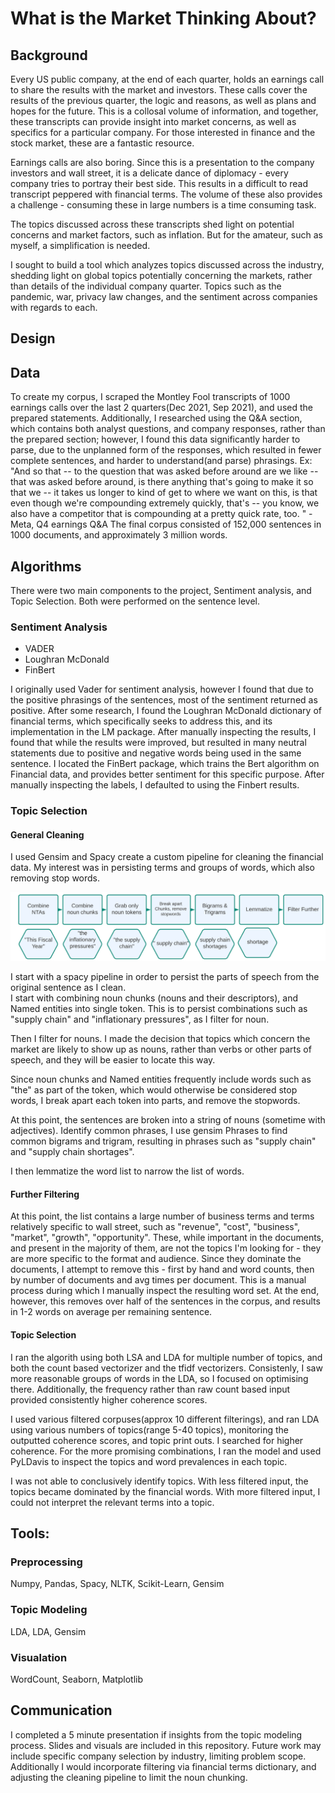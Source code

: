 # What is the Market Thinking About? 

## Background 
Every US public company, at the end of each quarter, holds an earnings call to share the results with the market and investors. These calls cover the results of the previous quarter, the logic and reasons, as well as plans and hopes for the future. This is a collosal volume of information, and together, these transcripts can provide insight into market concerns, as well as specifics for a particular company. For those interested in finance and the stock market, these are a fantastic resource. 


Earnings calls are also boring. Since this is a presentation to the company investors and wall street, it is a delicate dance of diplomacy - every company tries to portray their best side. This results in a difficult to read transcript peppered with financial terms. The volume of these also provides a challenge - consuming these in large numbers is a time consuming task. 

The topics discussed across these transcripts shed light on potential concerns and market factors, such as inflation. But for the amateur, such as myself, a simplification is needed. 

I sought to build a tool which analyzes topics discussed across the industry, shedding light on global topics potentially concerning the markets, rather than details of the individual company quarter. Topics such as the pandemic, war, privacy law changes, and the sentiment across companies with regards to each. 


## Design 

## Data 
To create my corpus, I scraped the Montley Fool transcripts of 1000 earnings calls over the last 2 quarters(Dec 2021, Sep 2021), and used the prepared statements. Additionally, I researched using the Q&A section, which contains both analyst questions, and company responses, rather than the prepared section; however, I found this data significantly harder to parse, due to the unplanned form of the responses, which resulted in fewer complete sentences, and harder to understand(and parse) phrasings. 
Ex: "And so that -- to the question that was asked before around are we like -- that was asked before around, is there anything that's going to make it so that we -- it takes us longer to kind of get to where we want on this, is that even though we're compounding extremely quickly, that's -- you know, we also have a competitor that is compounding at a pretty quick rate, too. " - Meta, Q4 earnings Q&A
The final corpus consisted of 152,000 sentences in 1000 documents, and approximately 3 million words. 

## Algorithms 
There were two main components to the project, Sentiment analysis, and Topic Selection. 
Both were performed on the sentence level. 

### Sentiment Analysis 
* VADER
* Loughran McDonald
* FinBert 

I originally used Vader for sentiment analysis, however I found that due to the positive phrasings of the sentences, most of the sentiment returned as positive. After some research, I found the Loughran McDonald dictionary of financial terms, which specifically seeks to address this, and its implementation in the LM package. 
After manually inspecting the results, I found that while the results were improved, but resulted in many neutral statements due to positive and negative words being used in the same sentence. 
I located the FinBert package, which trains the Bert algorithm on Financial data, and provides better sentiment for this specific purpose. After manually inspecting the labels, I defaulted to using the Finbert results. 

### Topic Selection

#### General Cleaning 
I used Gensim and Spacy create a custom pipeline for cleaning the financial data. 
My interest was in persisting terms and groups of words, which also removing stop words. 

![Pipeline](https://github.com/mpolyakova/earnings-nlp-metis/blob/master/pipeline.png)

I start with a spacy pipeline in order to persist the parts of speech from the original sentence as I clean.  
I start with combining noun chunks (nouns and their descriptors), and Named entities into single token. This is to persist combinations such as "supply chain" and "inflationary pressures", as I filter for noun. 

Then I filter for nouns. I made the decision that topics which concern the market are likely to show up as nouns, rather than verbs or other parts of speech, and they will be easier to locate this way. 

Since noun chunks and Named entities frequently include words such as "the" as part of the token, which would otherwise be considered stop words, I break apart each token into parts, and remove the stopwords. 

At this point, the sentences are broken into a string of nouns (sometime with adjectives). Identify common phrases, I use gensim Phrases to find common bigrams and trigram, resulting in phrases such as "supply chain" and "supply chain shortages". 

I then lemmatize the word list to narrow the list of words. 

#### Further Filtering

At this point, the list contains a large number of business terms and terms relatively specific to wall street, such as "revenue", "cost", "business", "market", "growth", "opportunity". These, while important in the documents, and present in the majority of them, are not the topics I'm looking for - they are more specific to the format and audience. Since they dominate the documents, I attempt to remove this - first by hand and word counts, then by number of documents and avg times per document. This is a manual process during which I manually inspect the resulting word set. At the end, however, this removes over half of the sentences in the corpus, and results in 1-2 words on average per remaining sentence. 


#### Topic Selection 
I ran the algorith using both LSA and LDA for multiple number of topics, and both the count based vectorizer and the tfidf vectorizers. Consistenly, I saw more reasonable groups of words in the LDA, so I focused on optimising there.  Additionally, the frequency rather than raw count based input provided consistently higher coherence scores. 

I used various filtered corpuses(approx 10 different filterings), and ran LDA using various numbers of topics(range 5-40 topics), monitoring the outputted coherence scores, and topic print outs. I searched for higher coherence. For the more promising combinations, I ran the model and used PyLDavis to inspect the topics and word prevalences in each topic.  

I was not able to conclusively identify topics. With less filtered input, the topics became dominated by the financial words. With more filtered input, I could not interpret the relevant terms into a topic. 


## Tools:
### Preprocessing
Numpy, Pandas, Spacy, NLTK, Scikit-Learn, Gensim
### Topic Modeling
LDA, LDA, Gensim 
### Visualation
WordCount, Seaborn, Matplotlib 



## Communication 
I completed a 5 minute presentation if insights from the topic modeling process. Slides and visuals are included in this repository. Future work may include specific company selection by industry, limiting problem scope. Additionally I would incorporate filtering via financial terms dictionary, and adjusting the cleaning pipeline to limit the noun chunking. 






